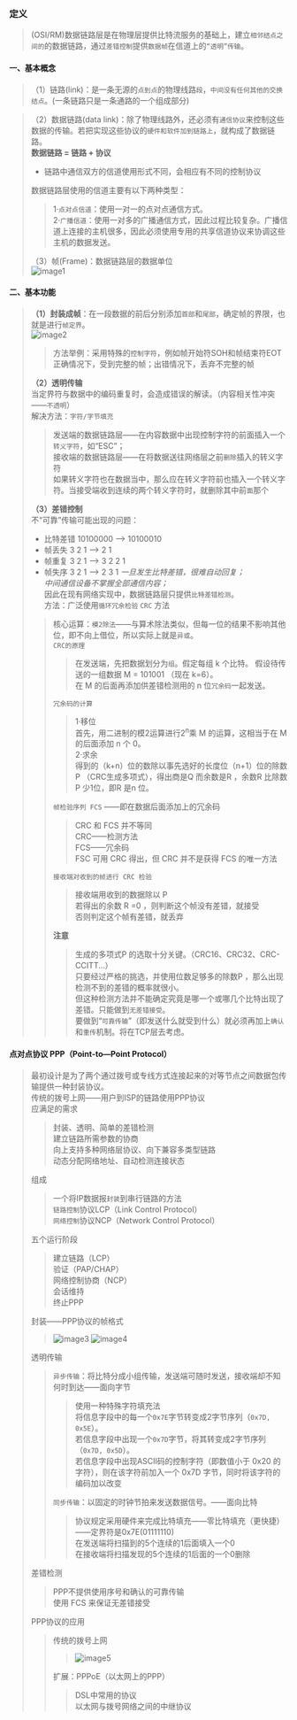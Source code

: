 ### 定义  
> (OSI/RM)数据链路层是在物理层提供比特流服务的基础上，建立`相邻结点之间的`的数据链路，通过`差错控制`提供`数据帧`在信道上的`“透明”传输`。  

#### 一、基本概念  
> （1）链路(link)：是一条无源的`点到点`的物理线路`段`，`中间没有任何其他的交换结点`。(一条链路只是一条通路的一个组成部分)	  

> （2）数据链路(data link)：除了物理线路外，还必须有`通信协议`来控制这些数据的传输。若把实现这些协议的`硬件和软件加到链路上`，就构成了数据链路。  
> **数据链路 = 链路 + 协议**  
> * 链路中通信双方的信道使用形式不同，会相应有不同的控制协议  
> 
> 数据链路层使用的信道主要有以下两种类型：  
>> 1·`点对点信道`：使用一对一的点对点通信方式。  
>> 2·`广播信道`：使用一对多的广播通信方式，因此过程比较复杂。广播信道上连接的主机很多，因此必须使用专用的共享信道协议来协调这些主机的数据发送。  
>
> （3）帧(Frame)：数据链路层的数据单位  
![image1](https://github.com/onshero/PCN/blob/picture/各层的数据单位.png)
#### 二、基本功能  
> **（1）封装成帧**：在一段数据的前后分别添加`首部`和`尾部`，确定帧的界限，也就是进行`帧定界`。  
> ![image2](https://github.com/onshero/PCN/blob/picture/封装成帧.png)
>> 方法举例：采用特殊的`控制字符`，例如帧开始符SOH和帧结束符EOT  
>> 正确情况下，受到完整的帧；出错情况下，丢弃不完整的帧  
> 
> **（2）透明传输**  
> 当定界符与数据中的编码重复时，会造成错误的解读。（内容相关性冲突——`不透明`）  
> 解决方法：`字符/字节填充`  
>> 发送端的数据链路层——在内容数据中出现控制字符的前面插入一个`转义字符`，如“ESC”；  
>> 接收端的数据链路层——在将数据送往网络层之前`删除`插入的转义字符  
>> 如果转义字符也在数据当中，那么应在转义字符前也插入一个转义字符。当接受端收到连续的两个转义字符时，就删除其中前`面`那个  
>
> **（3）差错控制**  
> 不“可靠”传输可能出现的问题：
> * 比特差错   10100000 ——&gt; 10100010
> * 帧丢失     3 2 1 ——&gt; 2 1
> * 帧重复     3 2 1 ——&gt; 3 2 2 1
> * 帧失序     3 2 1 ——&gt; 2 3 1
> *一旦发生比特差错，很难自动回复；*  
> *中间通信设备不掌握全部通信内容；*  
> 因此在现有网络实现中，数据链路层只提供`比特差错检测`。  
> 方法：广泛使用`循环冗余检验` `CRC` 方法  
>> 核心运算：`模2除法`——与算术除法类似，但每一位的结果不影响其他位，即不向上借位，所以实际上就是`异或`。  
>> `CRC的原理`  
>>> 在发送端，先把数据划分为`组`。假定每组 k 个比特。
>>> 假设待传送的一组数据 M = 101001 （现在 k=6）。  
>>> 在 M 的后面再添加供差错检测用的 n 位`冗余码`一起发送。  
>>
>> `冗余码的计算`  
>>>  1·移位  
>>> 首先，用二进制的模2运算进行2<sup>n</sup>乘 M 的运算，这相当于在 M 的后面添加 n 个 0。  
>>> 2·求余  
>>> 得到的（k+n）位的数除以事先选好的长度位（n+1）位的除数 P （CRC生成多项式），得出商是Q 而余数是R ，余数R 比除数P 少1位，即R 是n 位。  
>>
>> `帧检验序列 FCS` ——即在数据后面添加上的冗余码  
>>> CRC 和 FCS 并不等同  
>>> CRC——检测方法  
>>> FCS——冗余码  
>>> FSC 可用 CRC 得出，但 CRC 并不是获得 FCS 的唯一方法  
>>
>> `接收端对收到的帧进行 CRC 检验`  
>>> 接收端用收到的数据除以 P  
>>> 若得出的余数 R =0 ，则判断这个帧没有差错，就接受  
>>> 否则判定这个帧有差错，就丢弃  
>>
>> **注意**  
>>> 生成的多项式P 的选取十分关键。（CRC16、CRC32、CRC-CCITT...）  
>>> 只要经过严格的挑选，并使用位数足够多的除数P ，那么出现检测不到的差错的概率就很小。  
>>> 但这种检测方法并不能确定究竟是哪一个或哪几个比特出现了差错。只能做到`无差错接受`。  
>>> 要做到“`可靠传输`”（即发送什么就受到什么）就必须再加上`确认`和`重传`机制。将在TCP层去考虑。
#### 点对点协议 PPP（Point-to—Point Protocol）  
> 最初设计是为了两个通过拨号或专线方式连接起来的对等节点之间数据包传输提供一种封装协议。  
> 传统的拨号上网——用户到ISP的链路使用PPP协议  
> 应满足的需求  
>> 封装、透明、简单的差错检测  
>> 建立链路所需参数的协商  
>> 向上支持多种网络层协议、向下兼容多类型链路  
>> 动态分配网络地址、自动检测连接状态  
>
> 组成  
>> 一个将IP数据报`封装`到串行链路的方法  
>> `链路控制`协议LCP（Link Control Protocol）  
>> `网络控制`协议NCP（Network Control Protocol） 
>
> 五个运行阶段
>> 建立链路（LCP）  
>> 验证（PAP/CHAP）  
>> 网络控制协商（NCP）  
>> 会话维持  
>> 终止PPP  
>
> 封装——PPP协议的帧格式  
>> ![image3](https://github.com/onshero/PCN/blob/picture/PPP协议的帧格式1.png)
>> ![image4](https://github.com/onshero/PCN/blob/picture/PPP协议的帧格式2.png)
>
> 透明传输  
>> `异步传输`：将比特分成小组传输，发送端可随时发送，接收端却不知何时到达——面向字节  
>>> 使用一种特殊字符填充法  
>>> 将信息字段中的每一个`0x7E`字节转变成2字节序列（`0x7D, 0x5E`）。  
>>> 若信息字段中出现一个`0x7D`字节，将其转变成2字节序列（`0x7D, 0x5D`）。  
>>> 若信息字段中出现ASCII码的控制字符（即数值小于 0x20 的字符），则在该字符前加入一个 0x7D 字节，同时将该字符的编码加以改变  
>>
>> `同步传输`：以固定的时钟节拍来发送数据信号。——面向比特  
>>> 协议规定采用硬件来完成比特填充——零比特填充（更快捷）——定界符是0x7E(01111110)  
>>> 在发送端将扫描到的5个连续的1后面填入一个0  
>>> 在接收端将扫描发现的5个连续的1后面的一个0删除  
>
> 差错检测  
>> PPP不提供使用序号和确认的可靠传输  
>> 使用 FCS 来保证无差错接受  
>
> PPP协议的应用
>> 传统的拨号上网  
>>> ![image5](https://github.com/onshero/PCN/blob/picture/PPP协议的应用.png)  
>>
>> 扩展：PPPoE（以太网上的PPP）  
>>> DSL中常用的协议  
>>> 以太网与拨号网络之间的中继协议  
>
